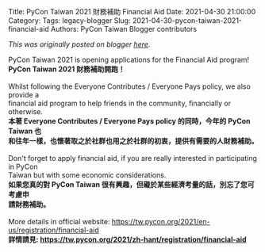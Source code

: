 Title: PyCon Taiwan 2021 財務補助 Financial Aid
Date: 2021-04-30 21:00:00
Category:
Tags: legacy-blogger
Slug: 2021-04-30-pycon-taiwan-2021-financial-aid
Authors: PyCon Taiwan Blogger contributors

*This was originally posted on blogger [here](https://pycontw.blogspot.com/2021/04/pycon-taiwan-2021-financial-aid.html)*.

<!--more-->

PyCon Taiwan 2021 is opening applications for the Financial Aid program!  
**PyCon Taiwan 2021 財務補助開跑！**  
   
Whilst following the Everyone Contributes / Everyone Pays policy, we also provide a  
financial aid program to help friends in the community, financially or otherwise.  
**本著 Everyone Contributes / Everyone Pays policy 的同時，今年的 PyCon Taiwan 也  
和往年一樣，也懷著取之於社群也用之於社群的初衷，提供有需要的人財務補助。**  
   
Don't forget to apply financial aid, if you are really interested in participating in PyCon  
Taiwan but with some economic considerations.  
**如果您真的對 PyCon Taiwan 很有興趣，但礙於某些經濟考量的話，別忘了您可考慮申  
請財務補助。**  
   
More details in official website: <https://tw.pycon.org/2021/en-us/registration/financial-aid>  
**詳情請見: <https://tw.pycon.org/2021/zh-hant/registration/financial-aid>**
